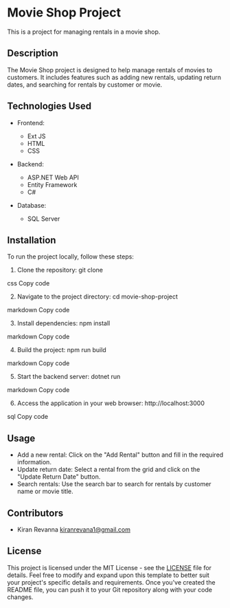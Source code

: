 # Movie Shop Project

This is a project for managing rentals in a movie shop.

## Description

The Movie Shop project is designed to help manage rentals of movies to customers. It includes features such as adding new rentals, updating return dates, and searching for rentals by customer or movie.

## Technologies Used

- Frontend:
  - Ext JS
  - HTML
  - CSS

- Backend:
  - ASP.NET Web API
  - Entity Framework
  - C#

- Database:
  - SQL Server

## Installation

To run the project locally, follow these steps:

1. Clone the repository:
git clone <repository-url>

css
Copy code

2. Navigate to the project directory:
cd movie-shop-project

markdown
Copy code

3. Install dependencies:
npm install

markdown
Copy code

4. Build the project:
npm run build

markdown
Copy code

5. Start the backend server:
dotnet run

markdown
Copy code

6. Access the application in your web browser:
http://localhost:3000

sql
Copy code

## Usage

- Add a new rental: Click on the "Add Rental" button and fill in the required information.
- Update return date: Select a rental from the grid and click on the "Update Return Date" button.
- Search rentals: Use the search bar to search for rentals by customer name or movie title.

## Contributors

- Kiran Revanna <kiranrevana1@gmail.com>

## License

This project is licensed under the MIT License - see the [LICENSE](LICENSE) file for details.
Feel free to modify and expand upon this template to better suit your project's specific details and requirements. Once you've created the README file, you can push it to your Git repository along with your code changes.
